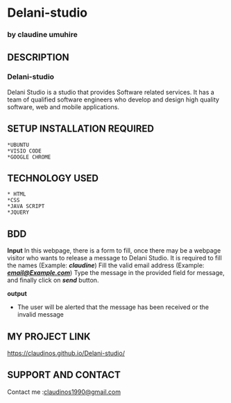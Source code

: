 # Delani-studio
### by **claudine umuhire**
## DESCRIPTION
### Delani-studio
Delani Studio is a studio that provides Software related services. It has a team of qualified software engineers who develop and design high quality software, web and mobile applications.
## SETUP INSTALLATION REQUIRED
    *UBUNTU
    *VISIO CODE
    *GOOGLE CHROME


 ## TECHNOLOGY USED 
    * HTML 
    *CSS 
    *JAVA SCRIPT
    *JQUERY
 ## BDD

 **Input**
    In this webpage, there is a form to fill, once there may be a webpage visitor who wants to release a message to Delani Studio.
    It is required to fill the names (Example: ***claudine***)
    Fill the valid email address (Example: ***email@Example.com***)
    Type the message in the provided field for message, and finally click on ***send*** button.

 **output**
 * The user will be alerted that the message has been received or the invalid message

 ## MY PROJECT LINK
 
  https://claudinos.github.io/Delani-studio/ 
   
 ## SUPPORT AND CONTACT
 Contact me :claudinos1990@gmail.com
